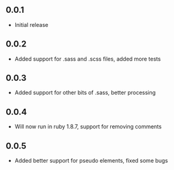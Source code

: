 ## 0.0.1

* Initial release

## 0.0.2

* Added support for .sass and .scss files, added more tests

## 0.0.3

* Added support for other bits of .sass, better processing

## 0.0.4

* Will now run in ruby 1.8.7, support for removing comments

## 0.0.5

* Added better support for pseudo elements, fixed some bugs